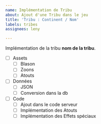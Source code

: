 ```yaml
---
name: Implémentation de Tribu
about: Ajout d'une Tribu dans le jeu
title: 'Tribu : Continent / Nom'
labels: tribes
assignees: leny

---
```


Implémentation de la tribu **nom de la tribu**.

- [ ] Assets
  - [ ] Blason
  - [ ] Zoons
  - [ ] Atouts
- [ ] Données
  - [ ] JSON
  - [ ] Conversion dans la db
- [ ] Code
  - [ ] Ajout dans le code serveur
  - [ ] Implémentation des Atouts
  - [ ] Implémentation des Effets spéciaux
